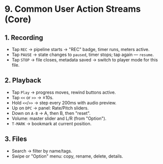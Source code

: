 # 9. Common User Action Streams (Core)

## 1. Recording

- Tap `REC` → pipeline starts → "REC" badge, timer runs, meters active.
- Tap `PAUSE` → state changes to `paused`, timer stops; tap again — `resume`.
- Tap `STOP` → file closes, metadata saved → switch to player mode for this file.

## 2. Playback

- Tap `Play` → progress moves, rewind buttons active.
- Tap `<<` or `>>` → ±10s.
- Hold `<<`/`>>` → step every 200ms with audio preview.
- Up on `DPC` → panel: Rate/Pitch sliders.
- Down on `A‑B` → A, then B, then "reset".
- Volume: master slider and L/R (from "Option").
- `T‑MARK` → bookmark at current position.

## 3. Files

- Search → filter by name/tags.
- Swipe or "Option" menu: copy, rename, delete, details.
